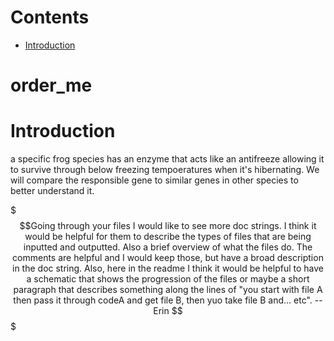 # Contents

- [Introduction](#intro)

# order_me

<a name="intro"></a>
# Introduction
a specific frog species has an enzyme that acts like an antifreeze allowing it to survive through below freezing tempoeratures when it's hibernating. We will compare the responsible gene to similar genes in other species to better understand it.

$$$Going through your files I would like to see more doc strings. I think it would be helpful for them to describe the types of files that are being inputted and outputted. Also a brief overview of what the files do. The comments are helpful and I would keep those, but have a broad description in the doc string. Also, here in the readme I think it would be helpful to have a schematic that shows the progression of the files or maybe a short paragraph that describes something along the lines of "you start with file A then pass it through codeA and get file B, then yuo take file B and... etc". --Erin $$$
